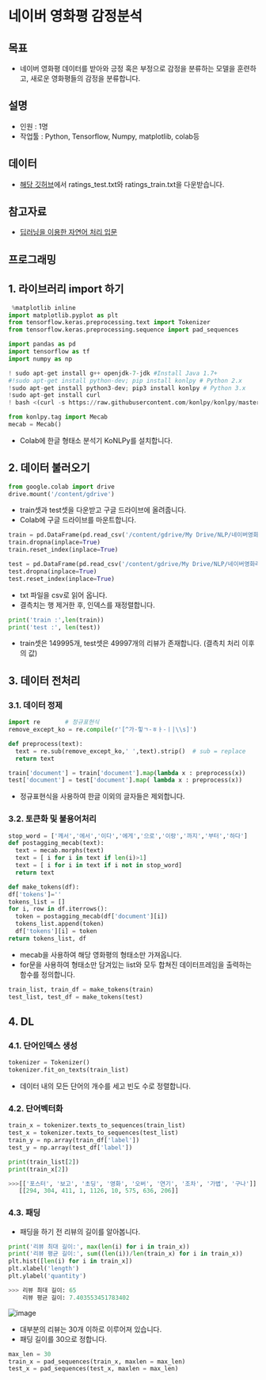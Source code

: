 # 네이버 영화평 감정분석
## 목표
- 네이버 영화평 데이터를 받아와 긍정 혹은 부정으로 감정을 분류하는 모델을 훈련하고, 새로운 영화평들의 감정을 분류합니다.
## 설명
- 인원 : 1명
- 작업툴 : Python, Tensorflow, Numpy, matplotlib, colab등
## 데이터
- [해당 깃허브](https://github.com/e9t/nsmc/)에서 ratings_test.txt와 ratings_train.txt을 다운받습니다.
## 참고자료
- [딥러닝을 이용한 자연어 처리 입문](https://wikidocs.net/book/2155)
## 프로그래밍
## 1. 라이브러리 import 하기
```python
 %matplotlib inline
import matplotlib.pyplot as plt
from tensorflow.keras.preprocessing.text import Tokenizer
from tensorflow.keras.preprocessing.sequence import pad_sequences
```
```python
import pandas as pd
import tensorflow as tf
import numpy as np
```
```python
! sudo apt-get install g++ openjdk-7-jdk #Install Java 1.7+ 
#!sudo apt-get install python-dev; pip install konlpy # Python 2.x 
!sudo apt-get install python3-dev; pip3 install konlpy # Python 3.x 
!sudo apt-get install curl 
! bash <(curl -s https://raw.githubusercontent.com/konlpy/konlpy/master/scripts/mecab.sh)
```
```python
from konlpy.tag import Mecab
mecab = Mecab()
```
- Colab에 한글 형태소 분석기 KoNLPy를 설치합니다.

## 2. 데이터 불러오기
```python
from google.colab import drive
drive.mount('/content/gdrive')
```
- train셋과 test셋을 다운받고 구글 드라이브에 올려줍니다.
- Colab에 구글 드라이브를 마운트합니다.
```python
train = pd.DataFrame(pd.read_csv('/content/gdrive/My Drive/NLP/네이버영화리뷰실습/ratings_train.txt', sep='\t', quoting=3,encoding='utf-8')) 
train.dropna(inplace=True)
train.reset_index(inplace=True)
```
```python
test = pd.DataFrame(pd.read_csv('/content/gdrive/My Drive/NLP/네이버영화리뷰실습/ratings_test.txt', sep='\t', quoting=3,encoding='utf-8')) 
test.dropna(inplace=True)
test.reset_index(inplace=True)
```
- txt 파일을 csv로 읽어 옵니다.
- 결측치는 행 제거한 후, 인덱스를 재정렬합니다.
```python
print('train :',len(train))
print('test :', len(test))
```
- train셋은 149995개, test셋은 49997개의 리뷰가 존재합니다. (결측치 처리 이후의 값)
## 3. 데이터 전처리
### 3.1. 데이터 정제
```python
import re       # 정규표현식
remove_except_ko = re.compile(r'[^가-힣ㄱ-ㅎㅏ-ㅣ|\\s]')

def preprocess(text):
  text = re.sub(remove_except_ko,' ',text).strip()  # sub = replace
  return text

train['document'] = train['document'].map(lambda x : preprocess(x))
test['document'] = test['document'].map( lambda x : preprocess(x))
```
- 정규표현식을 사용하여 한글 이외의 글자들은 제외합니다.
### 3.2. 토큰화 및 불용어처리
```python
stop_word = ['께서','에서','이다','에게','으로','이랑','까지','부터','하다']
def postagging_mecab(text):
  text = mecab.morphs(text)
  text = [ i for i in text if len(i)>1]
  text = [ i for i in text if i not in stop_word]
  return text
  ```
  ```python
  def make_tokens(df):
  df['tokens']=''
  tokens_list = []
  for i, row in df.iterrows():
    token = postagging_mecab(df['document'][i])
    tokens_list.append(token)
    df['tokens'][i] = token
  return tokens_list, df
  ```
  - mecab을 사용하여 해당 영화평의 형태소만 가져옵니다.
  - for문을 사용하여 형태소만 담겨있는 list와 모두 합쳐진 데이터프레임을 출력하는 함수를 정의합니다.
  ```python
  train_list, train_df = make_tokens(train)
  test_list, test_df = make_tokens(test)
  ```
  ## 4. DL
  ### 4.1. 단어인덱스 생성
  ```python
  tokenizer = Tokenizer()      
  tokenizer.fit_on_texts(train_list)    
  ```
  - 데이터 내의 모든 단어의 개수를 세고 빈도 수로 정렬합니다.
  ### 4.2. 단어벡터화
  ```python
  train_x = tokenizer.texts_to_sequences(train_list)
  test_x = tokenizer.texts_to_sequences(test_list)
  train_y = np.array(train_df['label'])
  test_y = np.array(test_df['label'])
  ```
  ```python
  print(train_list[2])
  print(train_x[2])
  
  >>>[['포스터', '보고', '초딩', '영화', '오버', '연기', '조차', '가볍', '구나']]
     [[294, 304, 411, 1, 1126, 10, 575, 636, 206]]
  ```
  ### 4.3. 패딩
  - 패딩을 하기 전 리뷰의 길이를 알아봅니다.
  ```python
  print('리뷰 최대 길이:', max(len(i) for i in train_x))
  print('리뷰 평균 길이:', sum((len(i))/len(train_x) for i in train_x))
  plt.hist([len(i) for i in train_x])
  plt.xlabel('length')
  plt.ylabel('quantity')
  
  >>> 리뷰 최대 길이: 65
      리뷰 평균 길이: 7.403553451783402
  ```
  ![image](https://user-images.githubusercontent.com/69240962/93350902-0f9c0780-f874-11ea-92e7-48096a1c64f5.png)
  - 대부분의 리뷰는 30개 이하로 이루어져 있습니다.
  - 패딩 길이를 30으로 정합니다.
  ```python
  max_len = 30
  train_x = pad_sequences(train_x, maxlen = max_len)
  test_x = pad_sequences(test_x, maxlen = max_len)
  ```

